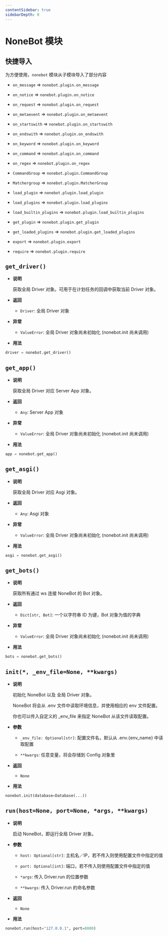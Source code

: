 ```yaml
---
contentSidebar: true
sidebarDepth: 0
---
```


# NoneBot 模块

## 快捷导入

为方便使用，`nonebot` 模块从子模块导入了部分内容


* `on_message` => `nonebot.plugin.on_message`


* `on_notice` => `nonebot.plugin.on_notice`


* `on_request` => `nonebot.plugin.on_request`


* `on_metaevent` => `nonebot.plugin.on_metaevent`


* `on_startswith` => `nonebot.plugin.on_startswith`


* `on_endswith` => `nonebot.plugin.on_endswith`


* `on_keyword` => `nonebot.plugin.on_keyword`


* `on_command` => `nonebot.plugin.on_command`


* `on_regex` => `nonebot.plugin.on_regex`


* `CommandGroup` => `nonebot.plugin.CommandGroup`


* `Matchergroup` => `nonebot.plugin.MatcherGroup`


* `load_plugin` => `nonebot.plugin.load_plugin`


* `load_plugins` => `nonebot.plugin.load_plugins`


* `load_builtin_plugins` => `nonebot.plugin.load_builtin_plugins`


* `get_plugin` => `nonebot.plugin.get_plugin`


* `get_loaded_plugins` => `nonebot.plugin.get_loaded_plugins`


* `export` => `nonebot.plugin.export`


* `require` => `nonebot.plugin.require`


## `get_driver()`


* **说明**

    获取全局 Driver 对象。可用于在计划任务的回调中获取当前 Driver 对象。



* **返回**

    
    * `Driver`: 全局 Driver 对象



* **异常**

    
    * `ValueError`: 全局 Driver 对象尚未初始化 (nonebot.init 尚未调用)



* **用法**


```python
driver = nonebot.get_driver()
```


## `get_app()`


* **说明**

    获取全局 Driver 对应 Server App 对象。



* **返回**

    
    * `Any`: Server App 对象



* **异常**

    
    * `ValueError`: 全局 Driver 对象尚未初始化 (nonebot.init 尚未调用)



* **用法**


```python
app = nonebot.get_app()
```


## `get_asgi()`


* **说明**

    获取全局 Driver 对应 Asgi 对象。



* **返回**

    
    * `Any`: Asgi 对象



* **异常**

    
    * `ValueError`: 全局 Driver 对象尚未初始化 (nonebot.init 尚未调用)



* **用法**


```python
asgi = nonebot.get_asgi()
```


## `get_bots()`


* **说明**

    获取所有通过 ws 连接 NoneBot 的 Bot 对象。



* **返回**

    
    * `Dict[str, Bot]`: 一个以字符串 ID 为键，Bot 对象为值的字典



* **异常**

    
    * `ValueError`: 全局 Driver 对象尚未初始化 (nonebot.init 尚未调用)



* **用法**


```python
bots = nonebot.get_bots()
```


## `init(*, _env_file=None, **kwargs)`


* **说明**

    初始化 NoneBot 以及 全局 Driver 对象。

    NoneBot 将会从 .env 文件中读取环境信息，并使用相应的 env 文件配置。

    你也可以传入自定义的 _env_file 来指定 NoneBot 从该文件读取配置。



* **参数**

    
    * `_env_file: Optional[str]`: 配置文件名，默认从 .env.{env_name} 中读取配置


    * `**kwargs`: 任意变量，将会存储到 Config 对象里



* **返回**

    
    * `None`



* **用法**


```python
nonebot.init(database=Database(...))
```


## `run(host=None, port=None, *args, **kwargs)`


* **说明**

    启动 NoneBot，即运行全局 Driver 对象。



* **参数**

    
    * `host: Optional[str]`: 主机名／IP，若不传入则使用配置文件中指定的值


    * `port: Optional[int]`: 端口，若不传入则使用配置文件中指定的值


    * `*args`: 传入 Driver.run 的位置参数


    * `**kwargs`: 传入 Driver.run 的命名参数



* **返回**

    
    * `None`



* **用法**


```python
nonebot.run(host="127.0.0.1", port=8080)
```
